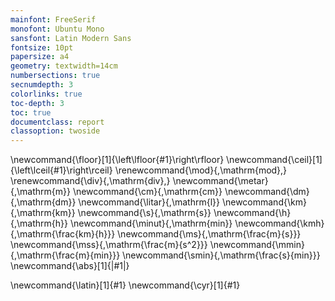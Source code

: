 ```yaml
---
mainfont: FreeSerif
monofont: Ubuntu Mono
sansfont: Latin Modern Sans
fontsize: 10pt
papersize: a4
geometry: textwidth=14cm
numbersections: true
secnumdepth: 3
colorlinks: true
toc-depth: 3
toc: true
documentclass: report
classoption: twoside
---
```


\newcommand{\floor}[1]{\left\lfloor{#1}\right\rfloor}
\newcommand{\ceil}[1]{\left\lceil{#1}\right\rceil}
\renewcommand{\mod}{\,\mathrm{mod}\,}
\renewcommand{\div}{\,\mathrm{div}\,}
\newcommand{\metar}{\,\mathrm{m}}
\newcommand{\cm}{\,\mathrm{cm}}
\newcommand{\dm}{\,\mathrm{dm}}
\newcommand{\litar}{\,\mathrm{l}}
\newcommand{\km}{\,\mathrm{km}}
\newcommand{\s}{\,\mathrm{s}}
\newcommand{\h}{\,\mathrm{h}}
\newcommand{\minut}{\,\mathrm{min}}
\newcommand{\kmh}{\,\mathrm{\frac{km}{h}}}
\newcommand{\ms}{\,\mathrm{\frac{m}{s}}}
\newcommand{\mss}{\,\mathrm{\frac{m}{s^2}}}
\newcommand{\mmin}{\,\mathrm{\frac{m}{min}}}
\newcommand{\smin}{\,\mathrm{\frac{s}{min}}}
\newcommand{\abs}[1]{|#1|}

\newcommand{\latin}[1]{#1}
\newcommand{\cyr}[1]{#1}
